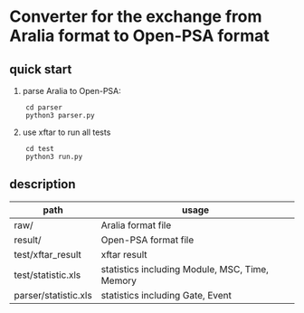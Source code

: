 # Converter for the exchange from Aralia format to Open-PSA format

## quick start
1. parse Aralia to Open-PSA:
```
    cd parser
    python3 parser.py
```
2. use xftar to run all tests
```
    cd test
    python3 run.py
```

## description

|path|usage|
|-|-|
|raw/|Aralia format file|
|result/|Open-PSA format file|
|test/xftar_result|xftar result|
|test/statistic.xls|statistics including Module, MSC, Time, Memory|
|parser/statistic.xls| statistics including Gate, Event|